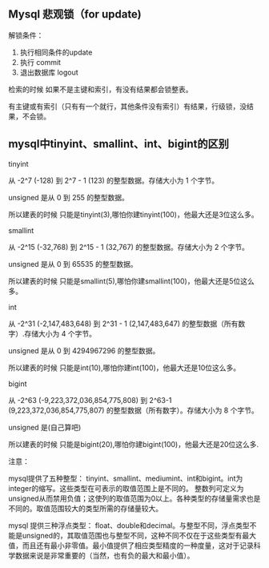 
## Mysql  悲观锁（for update)

解锁条件：
1. 执行相同条件的update
2. 执行 commit
3. 退出数据库 logout

检索的时候 如果不是主键和索引，有没有结果都会锁整表。

有主键或有索引（只有有一个就行，其他条件没有索引）有结果，行级锁，没结果，不会锁。


## mysql中tinyint、smallint、int、bigint的区别

tinyint

从 -2^7 (-128) 到 2^7 - 1 (123) 的整型数据。存储大小为 1 个字节。

unsigned 是从 0 到 255 的整型数据。

所以建表的时候 只能是tinyint(3),哪怕你建tinyint(100)，他最大还是3位这么多。


smallint

从 -2^15 (-32,768) 到 2^15 - 1 (32,767) 的整型数据。存储大小为 2 个字节。

unsigned 是从 0 到 65535 的整型数据。

所以建表的时候 只能是smallint(5),哪怕你建smallint(100)，他最大还是5位这么多。

 

int

从 -2^31 (-2,147,483,648) 到 2^31 - 1 (2,147,483,647) 的整型数据（所有数字）.存储大小为 4 个字节。

unsigned 是从 0 到 4294967296 的整型数据。

所以建表的时候 只能是int(10),哪怕你建int(100)，他最大还是10位这么多。


bigint

从 -2^63 (-9,223,372,036,854,775,808) 到 2^63-1 (9,223,372,036,854,775,807) 的整型数据（所有数字）。存储大小为 8 个字节。

unsigned 是(自己算吧)

所以建表的时候 只能是bigint(20),哪怕你建bigint(100)，他最大还是20位这么多.


注意：

mysql提供了五种整型： tinyint、smallint、mediumint、int和bigint。int为integer的缩写。这些类型在可表示的取值范围上是不同的。 整数列可定义为unsigned从而禁用负值；这使列的取值范围为0以上。各种类型的存储量需求也是不同的。取值范围较大的类型所需的存储量较大。

mysql 提供三种浮点类型： float、double和decimal。与整型不同，浮点类型不能是unsigned的，其取值范围也与整型不同，这种不同不仅在于这些类型有最大 值，而且还有最小非零值。最小值提供了相应类型精度的一种度量，这对于记录科学数据来说是非常重要的（当然，也有负的最大和最小值）。
